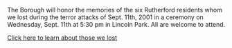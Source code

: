 The Borough will honor the memories of the six Rutherford residents whom we lost during the terror attacks of Sept. 11th, 2001 in a ceremony on Wednesday, Sept. 11th at 5:30 pm in Lincoln Park. All are welcome to attend. 

[Click here to learn about those we lost](/sept-11-ceremony)
